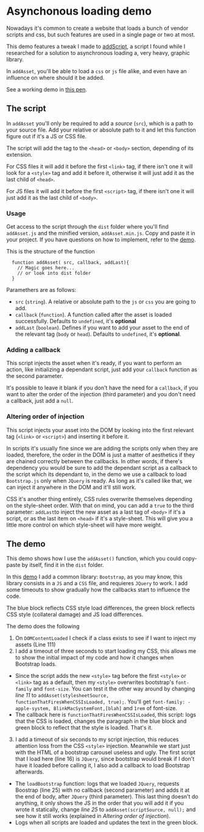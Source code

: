 # Asynchonous loading demo

Nowadays it's common to create a website that loads a bunch of vendor scripts and css, but such features are used in a single page or two at most.

This demo features a tweak I made to [addScript](https://stackoverflow.com/questions/7718935/load-scripts-asynchronously#answer-7719185), a script I found while I researched for a solution to asynchronous loading a, very heavy, graphic library.

In `addAsset`, you'll be able to load a `css` or `js` file alike, and even have an influence on where should it be added.

See a working demo in [this pen](https://codepen.io/vagui/pen/jKyOeP).

## The script

In `addAsset` you'll only be required to add a _source_ (`src`), which is a path to your source file. Add your relative or absolute path to it and let this function figure out if it's a JS or CSS file.

The script will add the tag to the `<head>` or `<body>` section, depending of its extension.

For CSS files it will add it before the first `<link>` tag, if there isn't one it will look for a `<style>` tag and add it before it, otherwise it will just add it as the last child of `<head>`.

For JS files it will add it before the first `<script>` tag, if there isn't one it will just add it as the last child of `<body>`.


### Usage

Get access to the script through the `dist` folder where you'll find
`addAsset.js` and the minified version, `addAsset.min.js`. Copy and paste it in your project. If you have questions on how to implement, refer to the [demo](https://codepen.io/vagui/pen/jKyOeP).

This is the structure of the function
```
  function addAsset( src, callback, addLast){
    // Magic goes here...
    // or look into dist folder
  }
```

Paramethers are as follows:

* `src` (`string`). A relative or absolute path to the `js` or `css` you are going to add.
* `callback` (`function`). A function called after the asset is loaded successfully. Defaults to `undefined`, it's **optional**
* `addLast` (`boolean`). Defines if you want to add your asset to the end of the relevant tag (`body` or `head`). Defaults to `undefined`, it's **optional**. 

### Adding a callback

This script injects the asset when it's ready, if you want to perform an action, like initializing a dependant script, just add your `callback` function as the second parameter.

It's possible to leave it blank if you don't have the need for a `callback`, if you want to alter the order of the injection (third parameter) and you don't need  a callback, just add a `null`.

### Altering order of injection

This script injects your asset into the DOM by looking into the first relevant tag (`<link>` or `<script>`) and inserting it before it.

In scripts it's usually fine since we are adding the scripts only when they are loaded, therefore, the order in the DOM is just a matter of aesthetics if they are chained correctly between the callbacks. In other words, if there's dependency you would be sure to add the dependant script as a callback to the script which its dependant to, in the demo we use a callback to load `Bootstrap.js` only when `JQuery` is ready. As long as it's called like that, we can inject it anywhere in the DOM and it'll still work.

CSS it's another thing entirely, CSS rules overwrite themselves depending on the style-sheet order. With that on mind, you can add a `true` to the third parameter: `addLast`to inject the new asset as a last tag of `<body>` if it's a script, or as the last item on `<head>` if it's a style-sheet. This will give you a little more control on which style-sheet will have more weight.


## The demo

This demo shows how I use the `addAsset()` function, which you could copy-paste by itself, find it in the `dist` folder.

In this [demo](https://codepen.io/vagui/pen/jKyOeP) I add a common library: `Bootstrap`, as you may know, this library consists in a `JS` and a `CSS` file, and requieres `JQuery` to work. I add some timeouts to show gradually how the callbacks start to influence the code.

The blue block reflects CSS style load differences, the green block reflects CSS style (collateral damage) and JS load differences.

The demo does the following

1. On `DOMContentLoaded` I check if a class exists to see if I want to inject my assets (Line 111)
2. I add a timeout of three seconds to start loading my CSS, this allows me to show the initial impact of my code and how it changes when Bootstrap loads.
  * Since the script adds the new `<style>` tag before the first `<style>` or `<link>` tag as a default, then my `<style>` overwrites bootstrap's `font-family` and `font-size`. You can test it the other way around by changing *line 11* to `addAsset(stylesheetSource, functionThatFiresWhenCSSIsLoaded, true);`. You'll get `font-family: -apple-system, BlinkMacSystemFont,[blah]` and `1rem` of font-size.
  * The callback here is `functionThatFiresWhenCSSIsLoaded`, this script: logs that the CSS is loaded, changes the paragraph in the blue block and green block to reflect that the style is loaded. That's it.
3. I add a timeout of six seconds to my script injection, this reduces attention loss from the CSS `<style>` injection. Meanwhile we start just with the HTML of a bootstrap carousel useless and ugly. The first script that I load here (line 16) is `JQuery`, since bootstrap would break if I don't have it loaded before calling it, I also add a callback to load Bootstrap afterwards.
  * The `loadBootstrap` function: logs that we loaded `JQuery`, requests Boostrap (line 25) with no callback (second parameter) and adds it at the end of body, after `JQuery` (third parameter). This last thing doesn't do anything, it only shows the JS in the order that you will add it if you wrote it statically, change *line 25* to `addAsset(scriptSource, null);` and see how it still works (explained in *Altering order of injection*).
  * Logs when all scripts are loaded and updates the text in the green block.